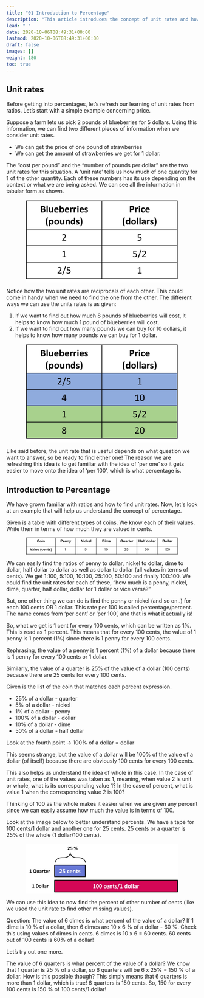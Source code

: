 ```yaml
---
title: "01 Introduction to Percentage"
description: "This article introduces the concept of unit rates and how they relate to percentages. It explains the idea of per one and then transitions into the concept of per 100 or percentage. It provides examples and tables to illustrate the calculations and relationships between different values."
lead: " "
date: 2020-10-06T08:49:31+00:00
lastmod: 2020-10-06T08:49:31+00:00
draft: false
images: []
weight: 180
toc: true
---
```


## Unit rates

Before getting into percentages, let’s refresh our learning of unit rates from ratios. 
Let’s start with a simple example concerning price.

Suppose a farm lets us pick 2 pounds of blueberries for 5 dollars. Using this information, we can find two different pieces of information when we consider unit rates. 
+ We can get the price of one pound of strawberries
+ We can get the amount of strawberries we get for 1 dollar.

The “cost per pound” and the “number of pounds per dollar” are the two unit rates for this situation. A ‘unit rate’ tells us how much of one quantity for 1 of the other quantity. Each of these numbers has its use depending on the context or what we are being asked. 
We can see all the information in tabular form as shown. 

<img src ="P01-table-blueberries-price-unit-rates.jpg" width="400" style="display: block; margin: 0 auto;">

Notice how the two unit rates are reciprocals of each other. This could come in handy when we need to find the one from the other. 
The different ways we can use the units rates is as given:

1. If we want to find out how much 8 pounds of blueberries will cost, it helps to know how much 1 pound of blueberries will cost.
2. If we want to find out how many pounds we can buy for 10 dollars, it helps to know how many pounds we can buy for 1 dollar.

<img src ="P01-table-blueberries-price-unit-rates-and-solutions.jpg" width="400" style="display: block; margin: 0 auto;">

Like said before,  the unit rate that is useful depends on what question we want to answer, so be ready to find either one!
The reason we are refreshing this idea is to get familiar with the idea of ‘per one’ so it gets easier to move onto the idea of ‘per 100’, which is what percentage is. 


## Introduction to Percentage

We have grown familiar with ratios and how to find unit rates. Now, let's look at an example that will help us understand the concept of percentage.

Given is a table with different types of coins. We know each of their values. Write them in terms of how much they are valued in cents. 

<img src ="P01-value-in-cents.png" width="400" style="display: block; margin: 0 auto;">

We can easily find the ratios of penny to dollar, nickel to dollar, dime to dollar, half dollar to dollar as well as dollar to dollar (all values in terms of cents). 
We get 1:100, 5:100, 10:100, 25:100, 50:100 and finally 100:100. 
We could find the unit rates for each of these, “how much is a penny, nickel, dime, quarter, half dollar, dollar for 1 dollar or vice versa?”


But, one other thing we can do is find the penny or nickel (and so on..) for each 100 cents OR 1 dollar. This rate per 100 is called percentage/percent.
The name comes from ‘per cent’ or ‘per 100’, and that is what it actually is!


So, what we get is 1 cent for every 100 cents, which can be written as 1%. This is read as 1 percent. This means that for every 100 cents, the value of 1 penny is 1 percent (1%) since there is 1 penny for every 100 cents. 

Rephrasing, the value of a penny is 1 percent (1%) of a dollar because there is 1 penny for every 100 cents or 1 dollar. 

Similarly, the value of a quarter is 25% of the value of a dollar (100 cents) because there are 25 cents for every 100 cents.

Given is the list of the coin that matches each percent expression. 

+ 25% of a dollar - quarter
+ 5% of a dollar - nickel
+ 1% of a dollar - penny
+ 100% of a dollar - dollar
+ 10% of a dollar - dime
+ 50% of a dollar - half dollar

Look at the fourth point -> 100% of a dollar = dollar

This seems strange, but the value of a dollar will be 100% of the value of a dollar (of itself) because there are obviously 100 cents for every 100 cents. 

This also helps us understand the idea of whole in this case. In the case of unit rates, one of the values was taken as 1, meaning, when value 2 is unit or whole, what is its corresponding value 1? In the case of percent, what is value 1 when the corresponding value 2 is 100?

Thinking of 100 as the whole makes it easier when we are given any percent since we can easily assume how much the value is in terms of 100.

Look at the image below to better understand percents. We have a tape for 100 cents/1 dollar and another one for 25 cents. 25 cents or a quarter is 25% of the whole (1 dollar/100 cents).

<img src ="P01-quarter-is-25-percent-of-dollar.jpg" width="400" style="display: block; margin: 0 auto;">

We can use this idea to now find the percent of other number of cents (like we used the unit rate to find other missing values).

Question: The value of 6 dimes is what percent of the value of a dollar?
If 1 dime is 10 % of a dollar, then 6 dimes are 10 x 6 % of a dollar - 60 %. Check this using values of dimes in cents. 6 dimes is 10 x 6 = 60 cents. 60 cents out of 100 cents is 60% of a dollar!


Let’s try out one more.

The value of 6 quarters is what percent of the value of a dollar?
We know that 1 quarter is 25 % of a dollar, so 6 quarters will be 6 x 25% = 150 % of a dollar. How is this possible though? This simply means that 6 quarters is more than 1 dollar, which is true! 6 quarters is 150 cents. So, 150 for every 100 cents is 150 % of 100 cents/1 dollar!



